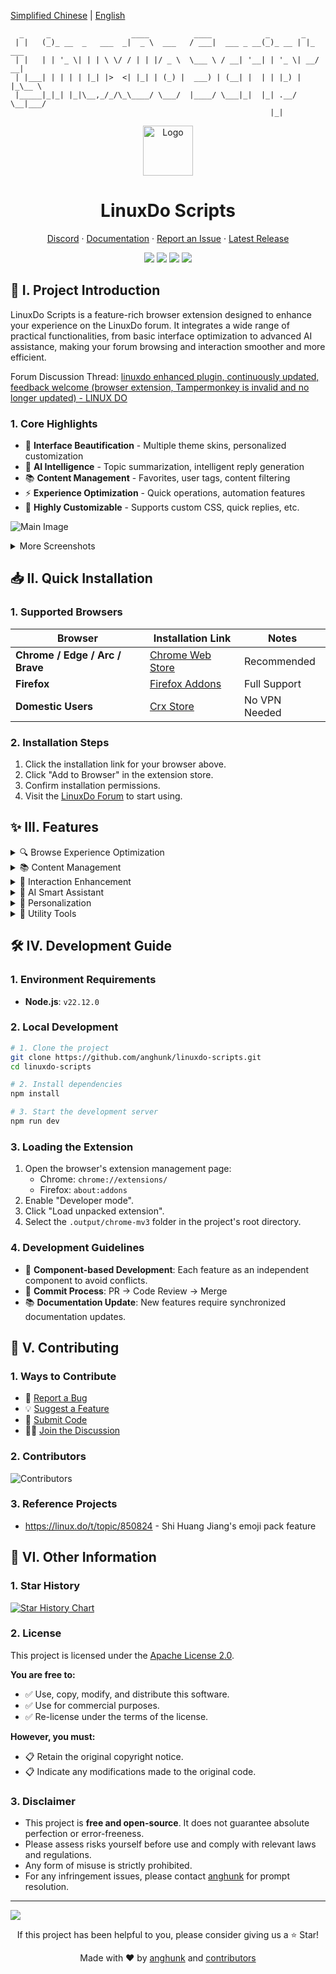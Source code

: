 [Simplified Chinese](README.md) | [English](README_EN.md)

```
  _     _                  ____          ____            _       _       
 | |   (_)_ __  _   ___  _|  _ \  ___   / ___|  ___ _ __(_)_ __ | |_ ___ 
 | |   | | '_ \| | | \ \/ / | | |/ _ \  \___ \ / __| '__| | '_ \| __/ __|
 | |___| | | | | |_| |>  <| |_| | (_) |  ___) | (__| |  | | |_) | |_\__ \
 |_____|_|_| |_|\__,_/_/\_\____/ \___/  |____/ \___|_|  |_| .__/ \__|___/
                                                          |_|            
```

<div align="center">
  <a href="https://github.com/anghunk/linuxdo-scripts">
    <img src="https://github.com/anghunk/linuxdo-scripts/blob/main/public/icon/128.png?raw=true" alt="Logo" width="80" height="80">
  </a>

  <h1>LinuxDo Scripts</h1>

  <p>
    <a href="https://discord.gg/n2pErsD7Kg">Discord</a>
    ·
    <a href="https://linuxdo-scripts.zishu.me">Documentation</a>
    ·
    <a href="https://github.com/anghunk/linuxdo-scripts/issues/new/choose">Report an Issue</a>
    ·
    <a href="https://github.com/anghunk/linuxdo-scripts/releases/latest">Latest Release</a>
  </p>

  <p>
    <img src="https://img.shields.io/github/v/release/anghunk/linuxdo-scripts?logo=github&label=Version">
    <img src="https://img.shields.io/github/stars/anghunk/linuxdo-scripts?logo=github&style=flat&label=Stars">
    <img src="https://img.shields.io/chrome-web-store/users/fbgblmjbeebanackldpbmpacppflgmlj?style=flat&logo=googlechrome&label=ChromeWebStore">
    <img src="https://img.shields.io/badge/License-Apache%202.0-blue?logo=apache">
  </p>
</div>

## 📖 I. Project Introduction

LinuxDo Scripts is a feature-rich browser extension designed to enhance your experience on the LinuxDo forum. It integrates a wide range of practical functionalities, from basic interface optimization to advanced AI assistance, making your forum browsing and interaction smoother and more efficient.

Forum Discussion Thread: [linuxdo enhanced plugin, continuously updated, feedback welcome (browser extension, Tampermonkey is invalid and no longer updated) - LINUX DO](https://linux.do/t/topic/170951)

### 1. Core Highlights
- 🎨 **Interface Beautification** - Multiple theme skins, personalized customization
- 🤖 **AI Intelligence** - Topic summarization, intelligent reply generation
- 📚 **Content Management** - Favorites, user tags, content filtering
- ⚡ **Experience Optimization** - Quick operations, automation features
- 🔧 **Highly Customizable** - Supports custom CSS, quick replies, etc.

![Main Image](https://github.com/user-attachments/assets/1b0039de-3f3e-420b-9a91-6bc651e8c8e5)

<details>
<summary>More Screenshots</summary>
  
![Usage](https://github.com/user-attachments/assets/514b92b7-deb3-4eee-80cd-c2203f4661b8)
![Favorites Enhancement](https://github.com/user-attachments/assets/0523929c-c825-40b8-817e-1f9ea06a01ea)
![Share Post](https://github.com/user-attachments/assets/07728ccc-4032-431d-bf70-e32b7a8e2289)

</details>

## 📥 II. Quick Installation

### 1. Supported Browsers

| Browser                          | Installation Link                                                                                     | Notes     |
| -------------------------------- | --------------------------------------------------------------------------------------------- | -------- |
| **Chrome / Edge / Arc / Brave** | [Chrome Web Store](https://chromewebstore.google.com/detail/fbgblmjbeebanackldpbmpacppflgmlj) | Recommended     |
| **Firefox**                     | [Firefox Addons](https://addons.mozilla.org/zh-CN/firefox/addon/linux_do-scripts/)            | Full Support |
| **Domestic Users**                    | [Crx Store](https://www.crxsoso.com/webstore/detail/fbgblmjbeebanackldpbmpacppflgmlj)          | No VPN Needed |

### 2. Installation Steps
1. Click the installation link for your browser above.
2. Click "Add to Browser" in the extension store.
3. Confirm installation permissions.
4. Visit the [LinuxDo Forum](https://linux.do) to start using.

## ✨ III. Features

<details>
<summary>🔍 Browse Experience Optimization</summary>

- ⏰ Display creation time in the topic list
- 🏢 Show floor count and original poster identifier
- 🆕 Open topics in a new tab
- 👀 Directly preview details and comments in the topic list
- 📝 Optimize display of mixed Chinese and English text
- 🖼️ Optimize signature image display to prevent corruption
- 🌙 Automatically switch to dark mode
- 📱 Optimize for ultra-wide displays

</details>

<details>
<summary>📚 Content Management</summary>

- ⭐ Comprehensive favorites functionality
- 🏷️ User tagging system
- 🚫 Force block topics from specified users
- 👑 Toggle "Show Original Poster Only"
- 🔍 Keyword and tag filtering
- 📅 Block old posts by time

</details>

<details>
<summary>💬 Interaction Enhancement</summary>

- ⚡ Quick topic replies (supports custom templates)
- 😊 Optimize reply box emojis
- 📊 Query user level information
- 👍 Quick like button
- 🔄 Automatically expand replies

</details>

<details>
<summary>🤖 AI Smart Assistant</summary>

- 📋 AI topic summarization
- 💡 Intelligent reply generation
- 🤝 AI-assisted posting
- 🎯 Intelligent content analysis

</details>

<details>
<summary>🎨 Personalization</summary>

- 🎭 Multiple forum theme skins
- 😀 Switch forum emoji styles
- 🎨 Support for custom CSS styles
- ☁️ Cloud synchronization of settings
- 🖼️ Customize forum Logo
- 📑 Customize tab icons and titles

</details>

<details>
<summary>🔧 Utility Tools</summary>

- 📸 Convert topics to image shares
- 📄 Export forum articles
- ⬆️ Scroll to top / Jump to first post
- 🔕 Quickly mute posts
- 🎯 View your own reply floor

</details>


## 🛠️ IV. Development Guide

### 1. Environment Requirements
- **Node.js**: `v22.12.0`

### 2. Local Development

```bash
# 1. Clone the project
git clone https://github.com/anghunk/linuxdo-scripts.git
cd linuxdo-scripts

# 2. Install dependencies
npm install

# 3. Start the development server
npm run dev
```

### 3. Loading the Extension
1. Open the browser's extension management page:
   - Chrome: `chrome://extensions/`
   - Firefox: `about:addons`
2. Enable "Developer mode".
3. Click "Load unpacked extension".
4. Select the `.output/chrome-mv3` folder in the project's root directory.

### 4. Development Guidelines
- 🧩 **Component-based Development**: Each feature as an independent component to avoid conflicts.
- 🔄 **Commit Process**: PR → Code Review → Merge
- 📚 **Documentation Update**: New features require synchronized documentation updates.

## 🤝 V. Contributing

### 1. Ways to Contribute
- 🐛 [Report a Bug](https://github.com/anghunk/linuxdo-scripts/issues/new?template=bug_report.yml)
- 💡 [Suggest a Feature](https://github.com/anghunk/linuxdo-scripts/issues/new?template=feature_report.yml)
- 🔧 [Submit Code](https://github.com/anghunk/linuxdo-scripts/pulls)
- 🙍‍♂️ [Join the Discussion](https://discord.gg/n2pErsD7Kg)

### 2. Contributors
![Contributors](https://contrib.rocks/image?repo=anghunk/linuxdo-scripts)

### 3. Reference Projects

- https://linux.do/t/topic/850824 - Shi Huang Jiang's emoji pack feature

## 📄 VI. Other Information

### 1. Star History

[![Star History Chart](https://api.star-history.com/svg?repos=anghunk/linuxdo-scripts&type=Timeline)](https://www.star-history.com/#anghunk/linuxdo-scripts&Timeline)

### 2. License

This project is licensed under the [Apache License 2.0](https://github.com/anghunk/linuxdo-scripts/blob/main/LICENSE).

**You are free to:**
- ✅ Use, copy, modify, and distribute this software.
- ✅ Use for commercial purposes.
- ✅ Re-license under the terms of the license.

**However, you must:**
- 📋 Retain the original copyright notice.
- 📋 Indicate any modifications made to the original code.

### 3. Disclaimer

- This project is **free and open-source**. It does not guarantee absolute perfection or error-freeness.
- Please assess risks yourself before use and comply with relevant laws and regulations.
- Any form of misuse is strictly prohibited.
- For any infringement issues, please contact [anghunk](https://github.com/anghunk) for prompt resolution.

---

![](https://invidget.wdh.app/n2pErsD7Kg)

<div align="center">
  <p>If this project has been helpful to you, please consider giving us a ⭐ Star!</p>
  <p>Made with ❤️ by <a href="https://github.com/anghunk">anghunk</a> and <a href="https://github.com/anghunk/linuxdo-scripts/graphs/contributors">contributors</a></p>
</div>
